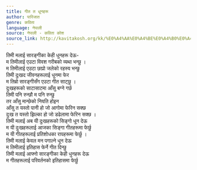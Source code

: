 ```yaml
---
title: गीत त धूनहरू
author: पारिजात
genre: कविता
language: नेपाली
source: नेपाली - कविता कोश
source_link: http://kavitakosh.org/kk/%E0%A4%AA%E0%A4%BE%E0%A4%B0%E0%A4%BF%E0%A4%9C%E0%A4%BE%E0%A4%A4
---
```


तिमी मलाई सारङ्गीका केही धुनहरू देऊ-  
म तिमीलाई एउटा विवश गरीबको व्यथा भन्छु ।  
म तिमीलाई एउटा छाप्रो जलेको रहस्य भन्छु  
तिमी दुःखद जीवनहरूलाई धूनमा फेर  
म तिम्रो सारङ्गीसँग एउटा गीत साट्छु ।  
दुःखहरूको साटासाटमा आँसु बग्ने गर्छ  
तिमी पनि रुन्छौ म पनि रुन्छु  
तर आँसु मान्छेको नियति होइन  
आँसु त यस्तो पानी हो जो आगोमा फेरिन सक्छ  
दुःख त यस्तो झिल्का हो जो डढेलामा फेरिन सक्छ ।  
तिमी मलाई अब यी दुःखहरूको सिङ्गो धून देऊ  
म यी दुःखहरूलाई आजका सिङ्गा गीतहरूमा फेर्छु  
म यी गीतहरूलाई प्रतिशोधका रापहरूमा फेर्छु ।  
तिमी मलाई केवल मन पगाल्ने धून देऊ  
म तिमीलाई इतिहास फेर्ने गीत दिन्छु  
तिमी मलाई आफ्नो सारङ्गीका केही धुनहरू देऊ  
म गीतहरूलाई परिवर्तनको इतिहासमा फेर्छु
